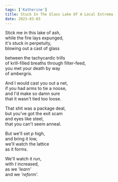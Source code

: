```yaml
---  
tags: ['Katherine']
title: Stuck In The Glass Lake Of A Local Extrema
date: 2023-03-03
---
```


Stick me in this lake of ash,  
while the fire lays expunged,  
it's stuck in perpetuity,  
blowing out a cast of glass

between the tachycardic trills  
of krill-filled breaths through filter-feed,  
you met your death by way  
of ambergris.

And I would cast you out a net,  
if you had arms to tie a noose,  
and I'd make so damn sure  
that it wasn't tied too loose.

That shit was a package deal,  
but you've got the exit scam  
and eyes like steel,  
that you can't seem anneal.

But we'll set *p* high,  
and bring it low,  
we'll watch the lattice  
as it forms.

We'll watch it run,  
with *t* increased,  
as we *'learn'*  
and we *'reform'.*
